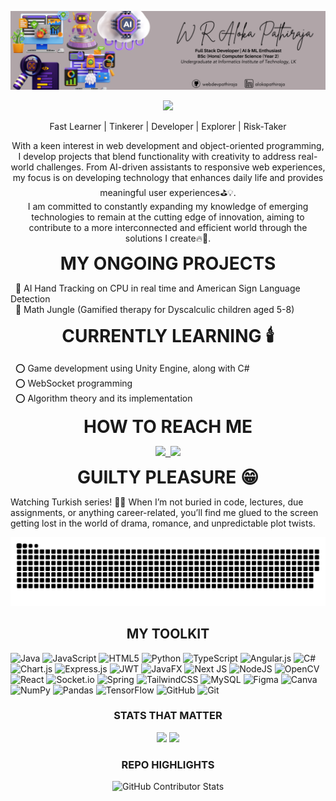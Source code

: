 ![Profile Banner](https://github.com/webdevpathiraja/webdevpathiraja/blob/main/git%20banner.png)
<div align="center">
<p align="center">
  <img src="https://readme-typing-svg.demolab.com?font=Fira+Code&size=25&pause=800&color=F7F7F7&width=800&center=true&lines=Hello+World,+I'm+Aloka+Pathiraja+👋🏼;Welcome+to+my+GitHub+Profile!;I'm+a+Full+Stack+Developer+⛳;Also+an+AI+and+ML+Enthusiast!;An+undergrad+CS+student+at+IIT,+🇱🇰+in+my+2nd+year">
</p>
    <p> Fast Learner | Tinkerer | Developer | Explorer | Risk-Taker </p>
  <p align="center">
    <p>With a keen interest in web development and object-oriented programming, I develop projects that blend functionality with creativity to address real-world challenges. From AI-driven assistants to responsive web experiences, my focus is on developing technology that enhances daily life and provides meaningful user experiences⛳💡. <br>
I am committed to constantly expanding my knowledge of emerging technologies to remain at the cutting edge of innovation, aiming to contribute to a more interconnected and efficient world through the solutions I create🔥💯.</p>
</p>
</div>

<p align="center"><strong><span style="font-size: 2em;">MY ONGOING PROJECTS</span></strong></p>

&nbsp;&nbsp;🔆 AI Hand Tracking on CPU in real time and American Sign Language Detection  
&nbsp;&nbsp;🔆 Math Jungle (Gamified therapy for Dyscalculic children aged 5-8)

<p align="center"><strong><span style="font-size: 2em;">CURRENTLY LEARNING 🕯️</span></strong></p>

&nbsp;&nbsp;⭕ Game development using Unity Engine, along with C#  
&nbsp;&nbsp;⭕ WebSocket programming  
&nbsp;&nbsp;⭕ Algorithm theory and its implementation

<p align="center"><strong><span style="font-size: 2em;">HOW TO REACH ME</span></strong></p>
<div align="center">
  <kbd>
    <a href="mailto:alokapathiraja.03@gmail.com" target="_blank" title="Mail">
      <img src="https://img.shields.io/badge/-Mail-FFB22C?style=for-the-badge" />
    </a>
    <a href="https://www.linkedin.com/in/alokapathiraja" target="_blank" title="LinkedIn">
      <img src="https://img.shields.io/badge/-LinkedIn-0A3981?style=for-the-badge&logo=Linkedin&logoColor=white" />
    </a>
  </kbd>
</div>
<!--Green - #09b43a-->
<!--Yellow - ##efb041-->
<!--Red - #ff6969-->
<!--Blue - #1688f0-->
<p></p>

<p align="center"><strong><span style="font-size: 2em;">GUILTY PLEASURE 😁</span></strong></p>  
<p>Watching Turkish series! 🫶🏻 When I’m not buried in code, lectures, due assignments, or anything career-related, you’ll find me glued to the screen getting lost in the world of drama, romance, and unpredictable plot twists.</p>

![GitHub Snake](https://github.com/webdevpathiraja/webdevpathiraja/blob/output/github-snake.svg)


<h2 align="center">MY TOOLKIT</h2>

![Java](https://img.shields.io/badge/java-FF8000.svg?style=flat&logo=openjdk&logoColor=white) ![JavaScript](https://img.shields.io/badge/javascript-FCCD2A.svg?style=flat&logo=javascript&logoColor=%23F7DF1E) ![HTML5](https://img.shields.io/badge/html5-C70039.svg?style=flat&logo=html5&logoColor=white) ![Python](https://img.shields.io/badge/python-295F98?style=flat&logo=python&logoColor=white) ![TypeScript](https://img.shields.io/badge/typescript-%23007ACC.svg?style=flat&logo=typescript&logoColor=white) ![Angular.js](https://img.shields.io/badge/angular.js-A02334.svg?style=flat&logo=angularjs&logoColor=white) ![C#](https://img.shields.io/badge/c%23-711DB0.svg?style=flat&logo=csharp&logoColor=white) ![Chart.js](https://img.shields.io/badge/chart.js-E82561.svg?style=flat&logo=chart.js&logoColor=white) ![Express.js](https://img.shields.io/badge/express.js-%23404d59.svg?style=flat&logo=express&logoColor=%2361DAFB) ![JWT](https://img.shields.io/badge/JWT-D6DAC8?style=flat&logo=JSON%20web%20tokens&logoColor=black) ![JavaFX](https://img.shields.io/badge/javafx-FF9B50.svg?style=flat&logo=javafx&logoColor=white) ![Next JS](https://img.shields.io/badge/Next.js-4D4D4D?style=flat&logo=next.js&logoColor=white) ![NodeJS](https://img.shields.io/badge/node.js-09b43a?style=flat&logo=node.js&logoColor=black) ![OpenCV](https://img.shields.io/badge/opencv-BB2205.svg?style=flat&logo=opencv&logoColor=white) ![React](https://img.shields.io/badge/react-%2320232a.svg?style=flat&logo=react&logoColor=%2361DAFB) ![Socket.io](https://img.shields.io/badge/Socket.io-D6DAC8?style=flat&logo=socket.io&logoColor=black) ![Spring](https://img.shields.io/badge/spring-5CB338.svg?style=flat&logo=spring&logoColor=white) ![TailwindCSS](https://img.shields.io/badge/tailwindcss-B15EFF.svg?style=flat&logo=tailwind-css&logoColor=black) ![MySQL](https://img.shields.io/badge/mysql-00BCD4.svg?style=flat&logo=mysql&logoColor=white) ![Figma](https://img.shields.io/badge/figma-F6E1C3.svg?style=flat&logo=figma&logoColor=black) ![Canva](https://img.shields.io/badge/Canva-%2300C4CC.svg?style=flat&logo=Canva&logoColor=white) ![NumPy](https://img.shields.io/badge/numpy-%23013243.svg?style=flat&logo=numpy&logoColor=white) ![Pandas](https://img.shields.io/badge/pandas-003285.svg?style=flat&logo=pandas&logoColor=white) ![TensorFlow](https://img.shields.io/badge/TensorFlow-FF8000.svg?style=flat&logo=TensorFlow&logoColor=white) ![GitHub](https://img.shields.io/badge/github-%23121011.svg?style=flat&logo=github&logoColor=white) ![Git](https://img.shields.io/badge/git-FDA403.svg?style=flat&logo=git&logoColor=white)

<p> </p>

<h3 align="center">STATS THAT MATTER</h3>
<p align="center">
  <img src="https://github-readme-stats.vercel.app/api?username=webdevpathiraja&theme=github_dark&hide_border=false&include_all_commits=true&count_private=false" />
  <img src="https://github-readme-streak-stats.herokuapp.com/?user=webdevpathiraja&theme=vision_friendly_dark&hide_border=false" />
</p>

<h3 align="center">REPO HIGHLIGHTS</h3>
<p align="center">
  <img src="https://github-contributor-stats.vercel.app/api?username=webdevpathiraja&limit=5&theme=dark&combine_all_yearly_contributions=true" alt="GitHub Contributor Stats">
</p>











